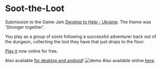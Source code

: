 # Soot-the-Loot
Submission to the Game Jam [Develop to Help - Ukraine](https://itch.io/jam/develop-to-help-ukraine). The theme was 'Stronger together'.

You play as a group of _soots_ following a successful adventurer back out of the dungeon, collecting the loot they have that just drops to the floor.

[Play it](https://sandramoen.itch.io/soot-the-loot) now online for free.

Also available [for desktop and android](github.com/Slideshow776/Soot-the-Loot/releases/latest)!
![demo](https://user-images.githubusercontent.com/4059636/161377286-4a63d7b0-a545-4129-89d1-a328a60f1f36.gif)
Also available online [here](https://slideshow776.github.io/Soot-the-Loot/).
